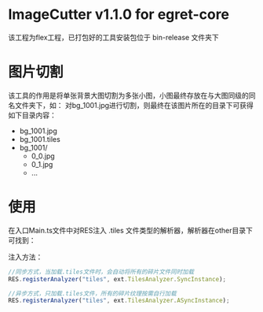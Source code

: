 # ImageCutter v1.1.0 for egret-core

该工程为flex工程，已打包好的工具安装包位于 bin-release 文件夹下

# 图片切割

该工具的作用是将单张背景大图切割为多张小图，小图最终存放在与大图同级的同名文件夹下，如：
对bg_1001.jpg进行切割，则最终在该图片所在的目录下可获得如下目录内容：
* bg_1001.jpg
* bg_1001.tiles
* bg_1001/
	- 0_0.jpg
	- 0_1.jpg
	- ...

# 使用
在入口Main.ts文件中对RES注入 .tiles 文件类型的解析器，解析器在other目录下可找到：

注入方法：
```typescript
//同步方式，当加载.tiles文件时，会自动将所有的碎片文件同时加载
RES.registerAnalyzer("tiles", ext.TilesAnalyzer.SyncInstance);

//异步方式，只加载.tiles文件，所有的碎片纹理按需自行加载
RES.registerAnalyzer("tiles", ext.TilesAnalyzer.ASyncInstance);
```